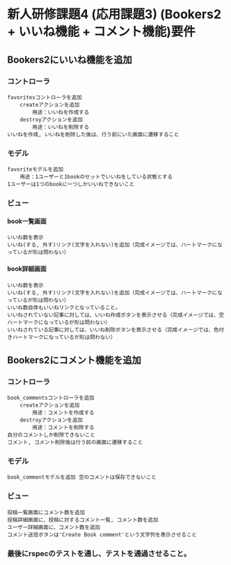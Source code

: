 # 新人研修課題4 (応用課題3) (Bookers2 + いいね機能 + コメント機能)要件

## Bookers2にいいね機能を追加

### コントローラ
	favoritesコントローラを追加
		createアクションを追加
			用途：いいねを作成する
		destroyアクションを追加
			用途：いいねを削除する
	いいねを作成, いいねを削除した後は、行う前にいた画面に遷移すること
### モデル
	favoriteモデルを追加
		用途：1ユーザーと1bookのセットでいいねをしている状態とする
	1ユーザーは1つのbookに一つしかいいねできないこと
### ビュー
#### book一覧画面
	いいね数を表示
	いいね(する, 外す)リンク(文字を入れない)を追加（完成イメージでは、ハートマークになっているが形は問わない）
#### book詳細画面
	いいね数を表示
	いいね(する, 外す)リンク(文字を入れない)を追加（完成イメージでは、ハートマークになっているが形は問わない）
	いいね数自体もいいねリンクとなっていること。
	いいねされていない記事に対しては、いいね作成ボタンを表示させる（完成イメージでは、空ハートマークになっているが形は問わない）
	いいねされている記事に対しては、いいね削除ボタンを表示させる（完成イメージでは、色付きハートマークになっているが形は問わない）
	
## Bookers2にコメント機能を追加


### コントローラ
	book_commentsコントローラを追加
		createアクションを追加
			用途：コメントを作成する
		destroyアクションを追加
			用途：コメントを削除する
	自分のコメントしか削除できないこと
	コメント, コメント削除後は行う前の画面に遷移すること
### モデル
	book_commentモデルを追加 空のコメントは保存できないこと
### ビュー
	投稿一覧画面にコメント数を追加
	投稿詳細画面に、投稿に対するコメント一覧, コメント数を追加
	ユーザー詳細画面に、コメント数を追加
	コメント送信ボタンは'Create Book comment'という文字列を表示させること
	
### 最後にrspecのテストを通し、テストを通過させること。
